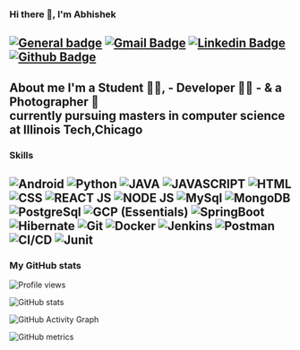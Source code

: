 ### Hi there 👋, I'm Abhishek
[![General badge](https://img.shields.io/badge/🔗-Portfolio-<COLOR>.svg)](https://abhishekb.netlify.app/) [![Gmail Badge](https://img.shields.io/badge/-abonageri@hawk.iit.edu-c14438?style=flat&logo=Gmail&logoColor=white&link=mailto:abonageri@hawk.iit.edu)](mailto:abonageri@hawk.iit.edu) 
[![Linkedin Badge](https://img.shields.io/badge/-abhishek_bonageri-0072b1?style=flat&logo=Linkedin&logoColor=white&link=https://www.linkedin.com/in/abhishek-bonageri/)](https://www.linkedin.com/in/abhishek-bonageri/) 
 [![Github Badge](https://img.shields.io/badge/-AbhishekBonageri75-grey?style=flat&logo=github&logoColor=white&link=https://github.com//AbhishekBonageri-75)](https://www.github.com/AbhishekBonageri-75/)
---


About me
I'm a Student 🙇‍♂️, -   Developer 👨‍💻  - &  a Photographer 📸<br>
currently pursuing masters in computer science at Illinois Tech,Chicago
---


### Skills
![Android](https://img.shields.io/badge/Android-3DDC84?style=for-the-badge&logo=android&logoColor=white)
![Python](https://img.shields.io/badge/Python-3776AB?style=for-the-badge&logo=python&logoColor=white) ![JAVA](https://img.shields.io/badge/Java-ED8B00?style=for-the-badge&logo=java&logoColor=white) ![JAVASCRIPT](https://img.shields.io/badge/JavaScript-F7DF1E?style=for-the-badge&logo=javascript&logoColor=black) ![HTML](https://img.shields.io/badge/HTML5-E34F26?style=for-the-badge&logo=html5&logoColor=white) ![CSS](https://img.shields.io/badge/CSS3-1572B6?style=for-the-badge&logo=css3&logoColor=white) 
![REACT JS]() ![NODE JS]() ![MySql]()  ![MongoDB]() ![PostgreSql]() ![GCP (Essentials)]() ![SpringBoot]() ![Hibernate]() ![Git]() ![Docker]() 
![Jenkins]() ![Postman]() ![CI/CD]() ![Junit]()
---

### My GitHub stats
![Profile views](https://gpvc.arturio.dev/AbhishekBonageri-75) 

![GitHub stats](https://github-readme-stats.vercel.app/api?username=AbhishekBonageri-75&show_icons=true&count_private=true)  

![GitHub Activity Graph](https://activity-graph.herokuapp.com/graph?username=AbhishekBonageri-75)  

![GitHub metrics](https://metrics.lecoq.io/AbhishekBonageri-75)  

